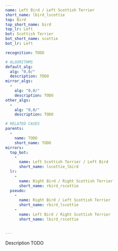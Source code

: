 ```yaml
---
name: Left Bird / Left Scottish Terrier
short_name: lbird_lscottie
top: Bird
top_short_name: bird
top_lr: Left
bot: Scottish Terrier
bot_short_name: scottie
bot_lr: Left

recognition: TODO

# ALGORITHMS
default_alg:
  alg: "0,0/"
  description: TODO
mirror_algs:
  -
    alg: "0,0/"
    description: TODO
other_algs:
  -
    alg: "0,0/"
    description: TODO

# RELATED CASES
parents:
  -
    name: TODO
    short_name: TODO
mirrors:
  top_bot:
    -
      name: Left Scottish Terrier / Left Bird
      short_name: lscottie_lbird
  lr:
    -
      name: Right Bird / Right Scottish Terrier
      short_name: rbird_rscottie
  pseudo:
    -
      name: Right Bird / Left Scottish Terrier
      short_name: rbird_lscottie
    -
      name: Left Bird / Right Scottish Terrier
      short_name: lbird_rscottie


---
```


Description TODO


